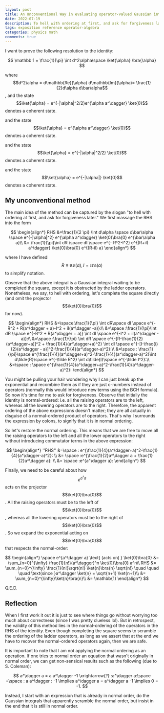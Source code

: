```yaml
---
layout: post
title: An Unconventional Way in evaluating operator-valued Gaussian integrals
date: 2022-07-19
description: To hell with ordering at first, and ask for forgiveness later.
tags: exposition reference operator-algebra
categories: physics math
comments: true
---
```



I want to prove the following resolution to the identity: 

$$
\mathbb 1 = \frac{1}{\pi} \int d^2\alpha\space \ket{\alpha} \bra{\alpha} 
$$

where $$d^2\alpha = d\mathbb{Re}(\alpha) d\mathbb{Im}(\alpha)= \frac{1}{2}d\alpha d\bar\alpha$$, and the state $$\ket{\alpha} = e^{-|\alpha|^2/2}e^{\alpha a^\dagger} \ket{0}$$ denotes a coherent state.

and the state $$\ket{\alpha} = e^{\alpha a^\dagger} \ket{0}$$ denotes a coherent state.

and the state $$\ket{\alpha} = e^{-|\alpha|^2/2} \ket{0}$$ denotes a coherent state.

and the state $$\ket{\alpha} = e^{-|\alpha|} \ket{0}$$ denotes a coherent state.


## My unconventional method

The main idea of the method can be captured by the slogan "to hell with ordering at first, and ask for forgiveness later." We first massage the RHS into the form

$$
\begin{align*}
RHS &=\frac{1}{2 \pi} \int d\alpha \space d\bar\alpha \space e^{-|\alpha|^2} e^{\alpha a^\dagger} \ket{0}\bra{0} e^{\bar\alpha a}\\
&= \frac{1}{\pi}\int  dR \space dI \space e^{- R^2-I^2} e^{(R+iI) a^\dagger} \ket{0}\bra{0} e^{(R-iI) a}
\end{align*}
$$

where I have defined $$R\equiv \mathbb{Re}(\alpha), I=\mathbb{Im}(\alpha)$$ to simplify notation.

Observe that the above integral is a Gaussian integral waiting to be completed the square, except it is obstructed by the ladder operators. Nonetheless, we say, to hell with ordering, let's complete the square directly (and omit the projector $$\ket{0}\bra{0}$$ for now). 

$$
\begin{align*}
RHS &=\space:\frac{1}{\pi} \int dR\space dI \space e^{-R^2 + R(a^\dagger + a)-I^2 + iI(a^\dagger -a)}:\\
&=\space :\frac{1}{\pi}\int dR \space e^{-R^2 + R(a^\dagger + a)} \int dI \space e^{-I^2 + iI(a^\dagger -a)}:\\
&=\space :\frac{1}{\pi} \int dR \space e^{-[R-\frac{1}{2}(a^\dagger+a)]^2 + \frac{1}{4}(a^\dagger+a)^2} \int dI \space e^{-[I-\frac{i}{2}(a^\dagger - a)]^2-\frac{1}{4}(a^\dagger-a)^2}:\\
&=\space : \frac{1}{\pi}\space e^{\frac{1}{4}(a^\dagger+a)^2-\frac{1}{4}(a^\dagger-a)^2}\int d\tilde{R}\space e^{-\tilde R^2} \int d\tilde{I}\space e^{-\tilde I^2}:\\
&=\space : \space e^{\frac{1}{4}(a^\dagger+a)^2-\frac{1}{4}(a^\dagger-a)^2}:
\end{align*}
$$

You might be pulling your hair wondering why I can just break up the exponential and recombine them as if they are just c-numbers instead of operators (normally this would introduce new terms using the BCH formula). So now it's time for me to ask for forgiveness. Observe that initially the identity is normal-ordered: i.e. all the raising operators are to the left, whereas all the lowering operators are to the right. Therefore, the apparent ordering of the above expressions doesn't matter; they are all actually in disguise of a normal-ordered product of operators. That's why I surrounds the expression by colons, to signify that it is in normal ordering.

So let's restore the normal ordering. This means that we are free to move all the raising operators to the left and all the lower operators to the right without introducing commutator terms in the above expression: 

$$
\begin{align*}
''RHS'' &=\space : e^{\frac{1}{4}(a^\dagger+a)^2-\frac{1}{4}(a^\dagger-a)^2}: \\
&= \space :e^{\frac{1}{2}a^\dagger a + \frac{1}{2}a^\dagger a}: \\
&= \space :e^{a^\dagger a}:
\end{align*}
$$

Finally, we need to be careful about how $$e^{a^\dagger a}$$ acts on the projector $$\ket{0}\bra{0}$$. All the raising operators must be to the left of $$\ket{0}\bra{0}$$, whereas all the lowering operators must be to the right of $$\ket{0}\bra{0}$$. So we expand the exponential acting on $$\ket{0}\bra{0}$$ that respects the normal-order:

$$
\begin{align*}
\space e^{a^\dagger a} \text{ (acts on) } \ket{0}\bra{0} &=  \sum_{n=0}^{\infty} \frac{1}{n!}(a^\dagger)^n \ket{0}\bra{0} a^n\\
RHS &=  \sum_{n=0}^{\infty} \frac{1}{n!}\sqrt{n!} \ket{n}\bra{n} \sqrt{n!} \quad \quad \quad \text{since }a^\dagger \ket{n} = \sqrt{n+1} \ket{n+1}\\
&=  \sum_{n=0}^{\infty}\ket{n}\bra{n}\\
&= \mathbb{1}
\end{align*}
$$

Q.E.D.

## Reflection

When I first work it out it is just to see where things go without worrying too much about correctness (since I was pretty clueless lol). But in retrospect, the validity of this method lies in the normal-ordering of the operators in the RHS of the identity. Even though completing the square seems to scramble the ordering of the ladder operators, as long as we assert that at the end we have to recover the normal-ordered operators again, then we are safe. 

It is important to note that I am not applying the normal ordering as an operation. If one tries to normal order an equation that wasn't originally in normal order, we can get non-sensical results such as the following (due to S. Coleman):

$$
a^\dagger a = a a^\dagger -1  \xrightarrow{?} :a^\dagger a:\space =\space : a a^\dagger : -1 \implies a^\dagger a = a^\dagger a -1 \implies 0 = -1.
$$

Instead, I start with an expression that is already in normal order, do the Gaussian integrals that apparently scramble the normal order, but insist in the end that it is still in normal order.

